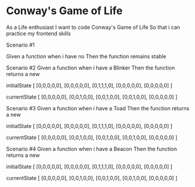 # Conway's Game of Life

As a Life enthusiast
I want to code Conway's Game of Life
So that i can practice my frontend skills

Scenario #1

Given a function <next>
when i have no <initialState>
Then the function remains stable

Scenario #2
Given a function <next>
when i have a Blinker <initialState>
Then the function returns a new <currentState>

initialState 
[
    [0,0,0,0,0],
    [0,0,0,0,0],
    [0,1,1,1,0],
    [0,0,0,0,0],
    [0,0,0,0,0]
]

currentState 
[
    [0,0,0,0,0],
    [0,0,1,0,0],
    [0,0,1,0,0],
    [0,0,1,0,0],
    [0,0,0,0,0]
]

Scenario #3
Given a function <next>
when i have a Toad <initialState>
Then the function returns a new <currentState>

initialState 
[
    [0,0,0,0,0],
    [0,0,0,0,0],
    [0,1,1,1,0],
    [0,0,0,0,0],
    [0,0,0,0,0]
]

currentState 
[
    [0,0,0,0,0],
    [0,0,1,0,0],
    [0,0,1,0,0],
    [0,0,1,0,0],
    [0,0,0,0,0]
]

Scenario #4
Given a function <next>
when i have a Beacon <initialState>
Then the function returns a new <currentState>

initialState 
[
    [0,0,0,0,0],
    [0,0,0,0,0],
    [0,1,1,1,0],
    [0,0,0,0,0],
    [0,0,0,0,0]
]

currentState 
[
    [0,0,0,0,0],
    [0,0,1,0,0],
    [0,0,1,0,0],
    [0,0,1,0,0],
    [0,0,0,0,0]
]